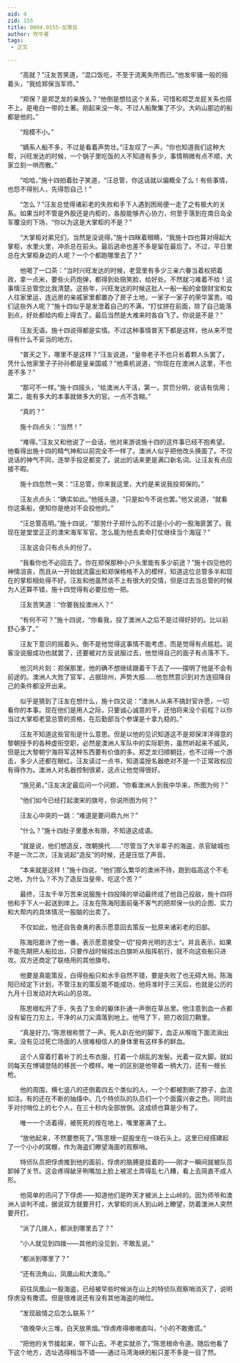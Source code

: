 ```yaml
---
aid: 4
zid: 155
title: 0004.0155-反策反
author: 吹牛者
tags: 
 - 正文

---
```




　　“高就？”汪友苦笑道，“混口饭吃，不至于流离失所而已。”他发牢骚一般的摇着头，“我给郑保当军师。”

　　“郑保？是郑芝龙的亲族么？“他倒是想拉这个关系，可惜和郑芝龙屁关系也搭不上。是电白一带的土著。刚起来没一年。不过人船聚集了不少。大屿山那边的船都是他的。”

　　“规模不小。”

　　“嫡系人船不多，不过是看着声势壮。”汪友叹了一声，“你也知道我们这种大帮，兴旺发达的时候，一个锅子里吃饭的人不知道有多少，事情稍微有点不顺，大家立刻一哄而散。”

　　“哈哈，”施十四拍着肚子笑道，“汪总管，你这话就以偏概全了么！有些事情，也怨不得别人，先得怨自己！”

　　“怎么？”汪友总觉得诸彩老的失败和手下人遇到困局便一走了之有极大的关系。如果当时不管是外股还是内柜的，各股能够齐心协力，何至于落到在南日岛全军覆没的下场，“你以为这是大掌柜的不是？”

　　“大掌柜对弟兄们，当然是没说得。”施十四眯着眼睛，“我施十四也算对得起大掌柜，水里火里，冲杀总在前头。最后逃命也差不多是留在最后了。不过，平日里总在大掌柜身边的人呢？一个个都跑哪里去了？”

　　他喝了一口茶：“当时兴旺发达的时候，老营里有多少三亲六眷当着权把着政，拿一点米，要些火药炮弹，都得到处赔笑脸，给好处。不然就刁难着不给！这事情汪总管您比我清楚。这些年，兴旺发达的时候这批人一船一船的金银财宝和女人往家里运，连远房的亲戚家里都置办了房子土地，一家子一家子的荣华富贵。咱们这些外人呢？”施十四似乎是发泄着自己的不满，“打仗拼在前面，除了自己能落到点，好处都给内柜上得去了。最后当然是大难来时各自飞了。你说是不是？”

　　汪友无语。施十四说得都是实情。不过这种事情普天下都是这样，他从来不觉得有什么不妥当的地方。

　　“普天之下，哪里不是这样？”汪友说道，“皇帝老子不也只长着颗人头罢了，凭什么他家里子子孙孙都是皇亲国戚？”他乘机说道，“你现在在澳洲人这里，不也差不多？”

　　“那可不一样。”施十四摇头，“给澳洲人干活，第一，赏罚分明，说话有信用；第二，能有多大的本事就做多大的官。一点不含糊。”

　　“真的？”

　　施十四点头：“当然！”

　　“难得。”汪友又和他说了一会话，他对来游说施十四的这件事已经不抱希望。他看得出施十四的精气神和以前完全不一样了。澳洲人似乎把他改头换面了。不仅说话的神气不同，连举手投足都变了。说出的话来更是满口新名词。让汪友有点应接不暇。

　　施十四忽然一笑：“汪总管，你来我这里，大约是来说我投郑保的。”

　　汪友点点头：“确实如此。”他摇头道，“只是如今不说也罢。”他又说道，“就看你这条船，便知你是绝对不会投他的。”

　　“汪总管高明。”施十四说，“那劳什子郑什么的不过是小小的一股海匪罢了。我现在是堂堂正正的澳宋海军军官。怎么能为他去卖命打仗继续当个海寇？”

　　汪友这会只有点头的份了。

　　“我看你也不必回去了。你在郑保那种小户头里能有多少前途？”施十四见他的神情沮丧，而且从一开始就流露出和郑保格格不入的模样，知道这位总管多半和现在的掌柜相处得不好。汪友和他虽然谈不上有很大的交情，但是过去当总管的时候为人还算不错，施十四觉得有必要拉他一把。

　　汪友苦笑道：“你要我投澳洲人？”

　　“有何不可？”施十四说，“你看我，投了澳洲人之后不是过得好好的。比以前舒心多了。”

　　汪友下意识的摇着头。倒不是他觉得这事情不能考虑，而是觉得有点尴尬。说客没说服成功也就罢了，还要被对方反说服过去，他觉得自己的面子有点落不下。

　　他沉吟片刻：郑保那里，他的确不想继续跟着干下去了——摆明了他是不会有前途的。澳洲人大败了官军，占据琼州，声势大振……他忽然意识到对方连招降自己的条件都没开出来。

　　似乎是猜到了汪友在想什么，施十四又说：“澳洲人从来不搞封官许愿，一切看你的本事。现在他们是用人之际，只要诚心诚意的干，还怕将来没个前程？以你当过大掌柜老营总管的资格，在后勤部当个参谋是十拿九稳的。”

　　汪友不知道这些官衔是什么意思。但是以他的见识知道这不是郑保洋洋得意的黎朝授予的各种虚衔空职，必然是澳洲人军队中的实际职务，虽然听起来不威风，但是比大黎朝宁海将军这种东西要有价值的多。郑芝龙归顺朝廷，也不过得一个游击，多少人还都在眼红。汪友读过一点书，知道滥授名器绝对不是一个正常政权应有得作为。澳洲人对名器控制很紧，这点让他觉得很好。

　　“施兄弟，”汪友决定最后问一个问题，“你看澳洲人到我中华来，所图为何？”

　　“他们如今已经打起澳宋的旗号，你说所图为何？”

　　汪友心中突的一跳：“难道是要问鼎九州？”

　　“什么？”施十四肚子里墨水有限，不知道这成语。

　　“就是说，他们想造反，改朝换代……”尽管当了大半辈子的海盗，杀官破城也不是一次二次，汪友说起“造反”的时候，还是压低了声音。

　　“本来就是这样！”施十四说，“他们那么繁华的澳洲不待，跑到临高这个不毛之地，为什么？不为了造反当皇帝，吃这个苦？”

　　最终，汪友千辛万苦来说服施十四投降的举动最终成了他自己投敌，施十四将他和手下人一起送到岸上。汪友在陈海阳面前毫不客气的把郑保一伙的企图、实力和大帮内的具体情况一股脑的出卖了。

　　不仅如此，他还自告奋勇的表示愿意回去策反一批原来诸彩老的旧部。

　　陈海阳嘉许了他一番，表示愿意接受一切“投奔光明的志士”。并且表示，如果不能先期把人船拉出，只要作战时候挂出白旗听从指挥航行，就不向这些船只进攻。双方还商定了联络用的其他旗号。

　　他要是真能策反，白得些船只和水手自然不错，要是失败了也无碍大局。陈海阳已经定下计划，不管汪友的策反能不能成功，他将准时于三天后，也就是公历的九月十日发动对大屿山的总攻。

　　陈思根松开了手，失去了生命的躯体扑通一声倒在草丛里。他注意到血一点都没有留在刀刃上，干净的从刀尖滴落到地上。他甩了下，把刀收回刀鞘里。

　　“真是好刀。”陈思根称赞了一声。死人趴在他的脚下，血正从喉咙下面流淌出来。没有见过死亡场面的人很难相信人的身体里有这样多的鲜血。

　　这个人穿着打着补丁的土布衣服，打着一个胡乱的发髻。光着一双大脚。就如同每天在博铺登陆的移民一个模样。唯一的区别是他带着一柄大刀，还有一根长枪。

　　他的周围，横七竖八的还倒着四五个类似的人，一个个都被割断了脖子，血流如注。有的还在不断的抽搐中。几个特侦队的队员们一个个面露兴奋之色。同时出手对付哨位上的七个人，在三十秒内全部放倒。这成绩也算是少有了。

　　唯一一个活着得，被死死的按在地上，嘴里塞满了土。

　　“放他起来，不然要憋死了。”陈思根一屁股坐在一块石头上。这里已经搭建起了一个小小的窝棚，作为海盗们瞭望海面的观察哨。

　　特侦队员把俘虏推到他的面前，俘虏的胳膊是挂着的——刚才一瞬间就被队员卸掉了关节。这会疼得龇牙咧嘴加上脸上被泥土弄得乱七八糟，看上去简直不成人形。

　　他简单的讯问了下俘虏——知道他们是昨天才被派上上山岭的。因为师爷和澳洲人谈判不成，据说双方就要开打，大掌柜的派人到山岭上瞭望，防着澳洲人突然要开打。

　　“派了几拨人，都派到哪里去了？”

　　“小人就见到四拨——其他的没见到，不敢乱说。”

　　“都派到哪里了？”

　　“还有流角山，凤凰山和大澳岛。”

　　前往凤凰山一股海盗，已经被早些时候派在山上的特侦队观察哨消灭了，说明俘虏没有撒谎。但是很难说还有没有其他海盗的哨位。

　　“发现敌情之后怎么联系？”

　　“夜晚举火三堆，白天放黑烟。”俘虏疼得嗷嗷直叫，“小的不敢撒谎。”

　　“把他的关节接起来，带下山去。不老实就杀了。”陈思根命令道。随后他看了下这个地方，选址选得相当不错——通过马湾海峡的船只差不多是一目了然。



